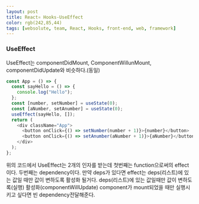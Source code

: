 ```yaml
---
layout: post
title: React⚛ Hooks-UseEffect
color: rgb(242,85,44)
tags: [websolute, team, React, Hooks, front-end, web, framework]
---
```


### UseEffect

UseEffect는 componentDidMount, ComponentWillunMount, componentDidUpdate와 비슷하다.(동일)

```javascript
const App = () => {
  const sayHello = () => {
    console.log("Hello");
  };
  const [number, setNumber] = useState(0);
  const [aNumber, setAnumber] = useState(0);
  useEffect(sayHello, []);
  return (
    <div className="App">
      <button onClick={() => setNumber(number + 1)}>{number}</button>
      <button onClick={() => setAnumber(aNumber + 1)}>{aNumber}</button>
    </div>
  );
};
```

위의 코드에서 UseEffect는 2개의 인자를 받는데 첫번째는 function으로써의 effect이다.
두번째는 dependency이다. 만약 deps가 있다면 effect는 deps(리스트)에 있는 값일 때만 값이 변하도록 활성화 될거다.
deps(리스트)에 있는 값일때만 값이 변하도록(실행) 활성화(componentWillUpdate)
component가 mount되었을 때만 실행시키고 싶다면 빈 dependency전달해준다.
